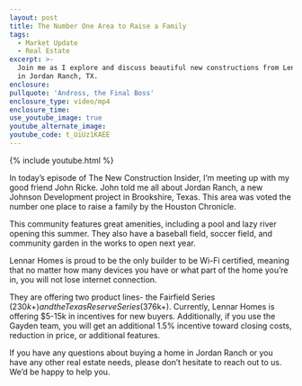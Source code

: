 ```yaml
---
layout: post
title: The Number One Area to Raise a Family
tags:
  - Market Update
  - Real Estate
excerpt: >-
  Join me as I explore and discuss beautiful new constructions from Lennar Homes
  in Jordan Ranch, TX.
enclosure:
pullquote: 'Andross, the Final Boss'
enclosure_type: video/mp4
enclosure_time:
use_youtube_image: true
youtube_alternate_image:
youtube_code: t_UiUz1KAEE
---
```


{% include youtube.html %}

In today’s episode of The New Construction Insider, I’m meeting up with my good friend John Ricke. John told me all about Jordan Ranch, a new Johnson Development project in Brookshire, Texas. This area was voted the number one place to raise a family by the Houston Chronicle.

This community features great amenities, including a pool and lazy river opening this summer. They also have a baseball field, soccer field, and community garden in the works to open next year.

Lennar Homes is proud to be the only builder to be Wi-Fi certified, meaning that no matter how many devices you have or what part of the home you’re in, you will not lose internet connection.

They are offering two product lines- the Fairfield Series ($230k+) and the Texas Reserve Series ($376k+). Currently, Lennar Homes is offering $5-15k in incentives for new buyers. Additionally, if you use the Gayden team, you will get an additional 1.5% incentive toward closing costs, reduction in price, or additional features.

If you have any questions about buying a home in Jordan Ranch or you have any other real estate needs, please don’t hesitate to reach out to us. We’d be happy to help you.